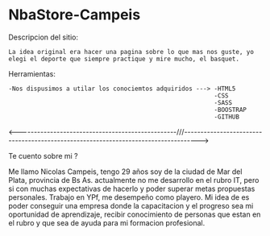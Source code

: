 # NbaStore-Campeis

Descripcion del sitio:

    La idea original era hacer una pagina sobre lo que mas nos guste, yo elegi el deporte que siempre practique y mire mucho, el basquet.

Herramientas: 
    
    -Nos dispusimos a utilar los conociemtos adquiridos ---> -HTML5
                                                             -CSS
                                                             -SASS
                                                             -BOOSTRAP
                                                             -GITHUB

<-------------------------------------------------///----------------------------------------------------------------------------------->

Te cuento sobre mi ? 

Me llamo Nicolas Campeis, tengo 29 años soy de la ciudad de Mar del Plata, provincia de Bs As.
actualmente no me desarrollo en el rubro IT, pero si con muchas expectativas de hacerlo y poder superar metas propuestas personales.
Trabajo en YPf, me desempeño como playero.
Mi idea de es poder conseguir una empresa donde la capacitacion y el progreso sea mi oportunidad de aprendizaje, recibir conocimiento de personas que estan en el rubro y que sea de ayuda para mi formacion profesional.